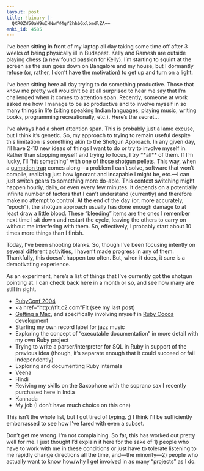 ```yaml
---
layout: post
title: !binary |-
  QXR0ZW50aW9uIHNwYW4gY2hhbGxlbmdlZA==
enki_id: 4585
---
```


I’ve been sitting in front of my laptop all day taking some time off
after 3 weeks of being physically ill in Budapest. Kelly and Ramesh are
outside playing chess (a new found passion for Kelly). I’m starting to
squint at the screen as the sun goes down on Bangalore and my house, but
I dormantly refuse (or, rather, I don’t have the motivation) to get up
and turn on a light.

<P>
I’ve been sitting here all day trying to do something productive. Those
that know me pretty well wouldn’t be at all surprised to hear me say
that I’m challenged when it comes to attention span. Recently, someone
at work asked me how I manage to be so productive and to involve myself
in so many things in life (citing speaking Indian languages, playing
music, writing books, programming recreationally, etc.). Here’s the
secret…

<P>
I’ve always had a short attention span. This is probably just a lame
excuse,  
but I think it’s genetic. So, my approach to trying to remain useful
despite  
this limitation is something akin to the Shotgun Approach. In any given
day,  
I’ll have 2-10 new ideas of things I want to do or try to involve myself
in.  
Rather than stopping myself and trying to focus, I try **all** of them.
If I’m  
lucky, I’ll “hit something” with one of those shotgun pellets. This way,
when  
a <a
href="http://www.wyrdsmiths.com/index.php?fid=xt_picker&callfid=xt_gumption">gumption
trap</a> comes along—a problem I can’t solve, software that won’t
compile, realizing just how ignorant and incapable I might be, etc.—I
can just switch gears to something more do-able. This context switching
might happen hourly, daily, or even every few minutes. It depends on a
potentially infinite number of factors that I can’t understand
(currently) and therefore make no attempt to control. At the end of the
day (or, more accurately, “epoch”), the shotgun approach usually has
done enough damage to at least draw a little blood. These “bleeding”
items are the ones I remember next time I sit down and restart the
cycle, leaving the others to carry on without me interfering with them.
So, effectively, I probably start about 10 times more things than I
finish.

<P>
Today, I’ve been shooting blanks. So, though I’ve been focusing intently
on several different activities, I haven’t made progress in any of them.
Thankfully, this doesn’t happen too often. But, when it does, it sure is
a demotivating experience.

<P>
As an experiment, here’s a list of things that I’ve currently got the
shotgun pointing at. I can check back here in a month or so, and see how
many are still in sight.

<UL>
<LI>
<a href="http://www.rubyconf.org">RubyConf 2004</a>

</LI>
<LI>
&lt;a href=“http://fit.c2.com”</a>Fit</a> (see my last post)

</LI>
<LI>
<a href="http://www.apple.com">Getting a Mac</a>, and specifically
involving myself in
<a href="http://www.imasy.or.jp/~hisa/mac/rubycocoa/">Ruby Cocoa</a>
development

</LI>
<LI>
Starting my own record label for jazz music

</LI>
<LI>
Exploring the concept of “executable documentation” in more detail with
my own Ruby project

</LI>
<LI>
Trying to write a parser/interpreter for SQL in Ruby in support of the
previous idea (though, it’s separate enough that it could succeed or
fail independently)

</LI>
<LI>
Exploring and documenting Ruby internals

</LI>
<LI>
Veena

</LI>
<LI>
Hindi

</LI>
<LI>
Reviving my skills on the Saxophone with the soprano sax I recently
purchased here in India

</LI>
<LI>
Kannada

</LI>
<LI>
My job (I don’t have much choice on this one)

</LI>
</UL>
<P>
This isn’t the whole list, but I got tired of typing. ;) I think I’ll be
sufficiently embarrassed to see how I’ve fared with even a subset.

<P>
Don’t get me wrong. I’m not complaining. So far, this has worked out
pretty well for me. I just thought I’d explain it here for the sake of
1) people who have to work with me in these conditions or just have to
tolerate listening to me rapidly change directions all the time, and—the
minority—2) people who actually want to know how/why I get involved in
as many “projects” as I do.
